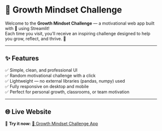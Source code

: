 # 🌱 Growth Mindset Challenge

Welcome to the **Growth Mindset Challenge** — a motivational web app built with 🧡 using Streamlit!  
Each time you visit, you’ll receive an inspiring challenge designed to help you grow, reflect, and thrive. 🌟

---

## ✨ Features

✅ Simple, clean, and professional UI  
✅ Random motivational challenge with a click  
✅ Lightweight — no external libraries (pandas, numpy) used  
✅ Fully responsive on desktop and mobile  
✅ Perfect for personal growth, classrooms, or team motivation  

---

## 🌐 Live Website
🔗 **Try it now:** [🌱 Growth Mindset Challenge App](https://growth-mindset-challenge-tr37gipfhxkmxq5mxutfxp.streamlit.app/)


 


